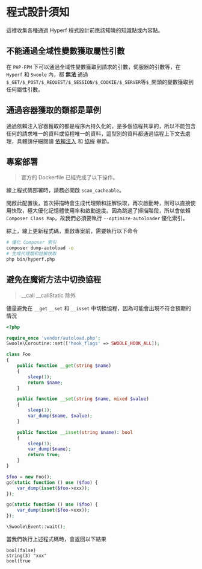# 程式設計須知

這裡收集各種通過 Hyperf 程式設計前應該知曉的知識點或內容點。

## 不能通過全域性變數獲取屬性引數

在 `PHP-FPM` 下可以通過全域性變數獲取到請求的引數，伺服器的引數等，在 `Hyperf` 和 `Swoole` 內，都 **無法** 通過 `$_GET/$_POST/$_REQUEST/$_SESSION/$_COOKIE/$_SERVER`等`$_`開頭的變數獲取到任何屬性引數。

## 通過容器獲取的類都是單例

通過依賴注入容器獲取的都是程序內持久化的，是多個協程共享的，所以不能包含任何的請求唯一的資料或協程唯一的資料，這型別的資料都通過協程上下文去處理，具體請仔細閱讀 [依賴注入](zh-tw/di.md) 和 [協程](zh-tw/coroutine.md) 章節。

## 專案部署

> 官方的 Dockerfile 已經完成了以下操作。

線上程式碼部署時，請務必開啟 `scan_cacheable`。

開啟此配置後，首次掃描時會生成代理類和註解快取，再次啟動時，則可以直接使用快取，極大優化記憶體使用率和啟動速度。因為跳過了掃描階段，所以會依賴 `Composer Class Map`，故我們必須要執行 `--optimize-autoloader` 優化索引。

綜上，線上更新程式碼，重啟專案前，需要執行以下命令

```bash
# 優化 Composer 索引
composer dump-autoload -o
# 生成代理類和註解快取
php bin/hyperf.php
```


## 避免在魔術方法中切換協程

> __call __callStatic 除外

儘量避免在 `__get` `__set` 和 `__isset` 中切換協程，因為可能會出現不符合預期的情況

```php
<?php

require_once 'vendor/autoload.php';
Swoole\Coroutine::set(['hook_flags' => SWOOLE_HOOK_ALL]);

class Foo
{
    public function __get(string $name)
    {
        sleep(1);
        return $name;
    }

    public function __set(string $name, mixed $value)
    {
        sleep(1);
        var_dump($name, $value);
    }

    public function __isset(string $name): bool
    {
        sleep(1);
        var_dump($name);
        return true;
    }
}

$foo = new Foo();
go(static function () use ($foo) {
    var_dump(isset($foo->xxx));
});

go(static function () use ($foo) {
    var_dump(isset($foo->xxx));
});

\Swoole\Event::wait();

```

當我們執行上述程式碼時，會返回以下結果

```shell
bool(false)
string(3) "xxx"
bool(true
```
